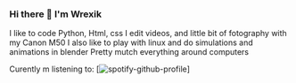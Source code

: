 ### Hi there 👋 I'm Wrexik
I like to code Python, Html, css
I edit videos, and little bit of fotography with my Canon M50
I also like to play with linux and do simulations and animations in blender
Pretty mutch everything around computers


Curently m listening to:
[![spotify-github-profile](https://spotify-github-profile.vercel.app/api/view?uid=31fz7arnnhcw6twvfyvegccq64ay&cover_image=true&theme=novatorem&show_offline=true&bar_color=53b14f&bar_color_cover=false)]

